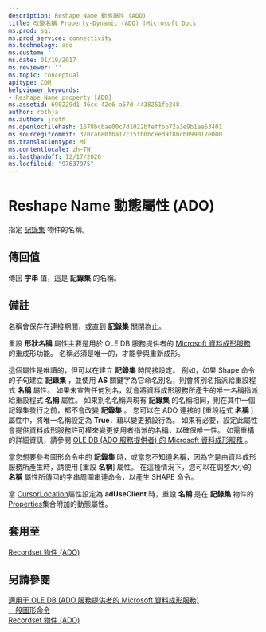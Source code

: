```yaml
---
description: Reshape Name 動態屬性 (ADO)
title: 改變名稱 Property-Dynamic (ADO) |Microsoft Docs
ms.prod: sql
ms.prod_service: connectivity
ms.technology: ado
ms.custom: ''
ms.date: 01/19/2017
ms.reviewer: ''
ms.topic: conceptual
apitype: COM
helpviewer_keywords:
- Reshape Name property [ADO]
ms.assetid: 690229d1-46cc-42e6-a57d-4438251fe248
author: rothja
ms.author: jroth
ms.openlocfilehash: 1678bcbae00c7d1022bfeffbb72a3e9b1ee63401
ms.sourcegitcommit: 370cab80fba17c15fb0bceed9f80cb099017e000
ms.translationtype: MT
ms.contentlocale: zh-TW
ms.lasthandoff: 12/17/2020
ms.locfileid: "97637975"
---
```

# <a name="reshape-name-property-dynamic-ado"></a>Reshape Name 動態屬性 (ADO)
指定 [記錄集](./recordset-object-ado.md) 物件的名稱。  
  
## <a name="return-values"></a>傳回值  
 傳回 **字串** 值，這是 **記錄集** 的名稱。  
  
## <a name="remarks"></a>備註  
 名稱會保存在連接期間，或直到 **記錄集** 關閉為止。  
  
 重設 **形狀名稱** 屬性主要是用於 OLE DB 服務提供者的 [Microsoft 資料成形服務](../../guide/appendixes/microsoft-data-shaping-service-for-ole-db-ado-service-provider.md) 的重成形功能。 名稱必須是唯一的，才能參與重新成形。  
  
 這個屬性是唯讀的，但可以在建立 **記錄集** 時間接設定。 例如，如果 Shape 命令的子句建立 **記錄集** ，並使用 **AS** 關鍵字為它命名別名，則會將別名指派給重設程式 **名稱** 屬性。 如果未宣告任何別名，就會將資料成形服務所產生的唯一名稱指派給重設程式 **名稱** 屬性。 如果別名名稱與現有 **記錄集** 的名稱相同，則在其中一個記錄集發行之前，都不會改變 **記錄集** 。 您可以在 ADO 連接的 [重設程式 **名稱** ] 屬性中，將唯一名稱設定為 **True**，藉以變更預設行為。 如果有必要，設定此屬性會提供資料成形服務許可權來變更使用者指派的名稱，以確保唯一性。 如需重構的詳細資訊，請參閱 [OLE DB (ADO 服務提供者) 的 Microsoft 資料成形服務 ](../../guide/appendixes/microsoft-data-shaping-service-for-ole-db-ado-service-provider.md)。  
  
 當您想要參考圖形命令中的 **記錄集** 時，或當您不知道名稱，因為它是由資料成形服務所產生時，請使用 [重設 **名稱**] 屬性。 在這種情況下，您可以在調整大小的 **名稱** 屬性所傳回的字串周圍串連命令，以產生 SHAPE 命令。  
  
 當 [CursorLocation](./cursorlocation-property-ado.md)屬性設定為 **adUseClient** 時，重設 **名稱** 是在 **記錄集** 物件的 [Properties](./properties-collection-ado.md)集合附加的動態屬性。  
  
## <a name="applies-to"></a>套用至  
 [Recordset 物件 (ADO)](./recordset-object-ado.md)  
  
## <a name="see-also"></a>另請參閱  
 [適用于 OLE DB (ADO 服務提供者的 Microsoft 資料成形服務) ](../../guide/appendixes/microsoft-data-shaping-service-for-ole-db-ado-service-provider.md)   
 [一般圖形命令](../../guide/data/shape-commands-in-general.md)   
 [Recordset 物件 (ADO)](./recordset-object-ado.md)